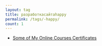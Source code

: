 ```yaml
---
layout: tag
title: разработкасайтаhappy
permalink: /tags/-happy/
count: 1
---
```


- [Some of My Online Courses Certificates](https://samirpaulb.github.io/blog-jekyll/posts/some-of-my-online-courses-certificates/)
